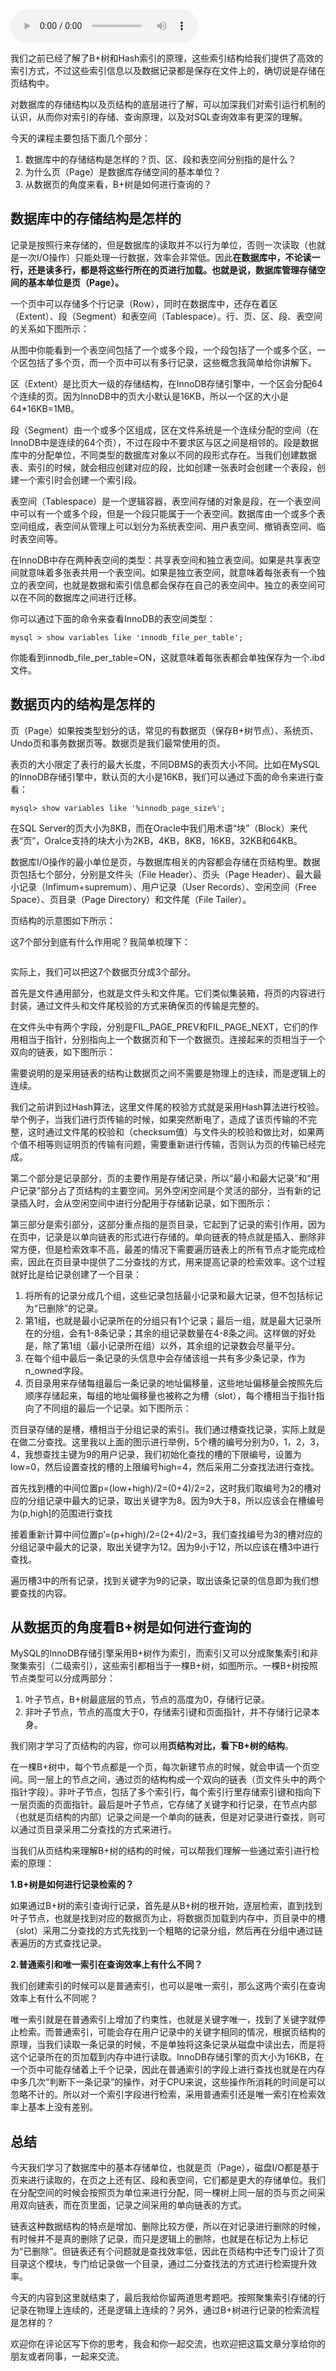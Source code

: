 <audio title="27丨从数据页的角度理解B+树查询" src="https://static001.geekbang.org/resource/audio/72/92/72959d1159c0805ae1fd365f0a35b392.mp3" controls="controls"></audio> 
<p>我们之前已经了解了B+树和Hash索引的原理，这些索引结构给我们提供了高效的索引方式，不过这些索引信息以及数据记录都是保存在文件上的，确切说是存储在页结构中。</p><p>对数据库的存储结构以及页结构的底层进行了解，可以加深我们对索引运行机制的认识，从而你对索引的存储、查询原理，以及对SQL查询效率有更深的理解。</p><p>今天的课程主要包括下面几个部分：</p><ol>
<li>数据库中的存储结构是怎样的？页、区、段和表空间分别指的是什么？</li>
<li>为什么页（Page）是数据库存储空间的基本单位？</li>
<li>从数据页的角度来看，B+树是如何进行查询的？</li>
</ol><h2>数据库中的存储结构是怎样的</h2><p>记录是按照行来存储的，但是数据库的读取并不以行为单位，否则一次读取（也就是一次I/O操作）只能处理一行数据，效率会非常低。因此<strong>在数据库中，不论读一行，还是读多行，都是将这些行所在的页进行加载。也就是说，数据库管理存储空间的基本单位是页（Page）。</strong></p><p>一个页中可以存储多个行记录（Row），同时在数据库中，还存在着区（Extent）、段（Segment）和表空间（Tablespace）。行、页、区、段、表空间的关系如下图所示：</p><p><img src="https://static001.geekbang.org/resource/image/11/b7/112d7669450e3968e63e9de524ab13b7.jpg" alt=""><br>
从图中你能看到一个表空间包括了一个或多个段，一个段包括了一个或多个区，一个区包括了多个页，而一个页中可以有多行记录，这些概念我简单给你讲解下。</p><!-- [[[read_end]]] --><p>区（Extent）是比页大一级的存储结构，在InnoDB存储引擎中，一个区会分配64个连续的页。因为InnoDB中的页大小默认是16KB，所以一个区的大小是64*16KB=1MB。</p><p>段（Segment）由一个或多个区组成，区在文件系统是一个连续分配的空间（在InnoDB中是连续的64个页），不过在段中不要求区与区之间是相邻的。段是数据库中的分配单位，不同类型的数据库对象以不同的段形式存在。当我们创建数据表、索引的时候，就会相应创建对应的段，比如创建一张表时会创建一个表段，创建一个索引时会创建一个索引段。</p><p>表空间（Tablespace）是一个逻辑容器，表空间存储的对象是段，在一个表空间中可以有一个或多个段，但是一个段只能属于一个表空间。数据库由一个或多个表空间组成，表空间从管理上可以划分为系统表空间、用户表空间、撤销表空间、临时表空间等。</p><p>在InnoDB中存在两种表空间的类型：共享表空间和独立表空间。如果是共享表空间就意味着多张表共用一个表空间。如果是独立表空间，就意味着每张表有一个独立的表空间，也就是数据和索引信息都会保存在自己的表空间中。独立的表空间可以在不同的数据库之间进行迁移。</p><p>你可以通过下面的命令来查看InnoDB的表空间类型：</p><pre><code>mysql &gt; show variables like 'innodb_file_per_table';
</code></pre><p><img src="https://static001.geekbang.org/resource/image/b3/2f/b3b3d8f54a10dfb17005df9bd275502f.png" alt=""><br>
你能看到innodb_file_per_table=ON，这就意味着每张表都会单独保存为一个.ibd文件。</p><h2>数据页内的结构是怎样的</h2><p>页（Page）如果按类型划分的话，常见的有数据页（保存B+树节点）、系统页、Undo页和事务数据页等。数据页是我们最常使用的页。</p><p>表页的大小限定了表行的最大长度，不同DBMS的表页大小不同。比如在MySQL的InnoDB存储引擎中，默认页的大小是16KB，我们可以通过下面的命令来进行查看：</p><pre><code>mysql&gt; show variables like '%innodb_page_size%';
</code></pre><p><img src="https://static001.geekbang.org/resource/image/2e/16/2e5a0928bdc9ca3d18421f9db1eda416.png" alt=""><br>
在SQL Server的页大小为8KB，而在Oracle中我们用术语“块”（Block）来代表“页”，Oralce支持的块大小为2KB，4KB，8KB，16KB，32KB和64KB。</p><p>数据库I/O操作的最小单位是页，与数据库相关的内容都会存储在页结构里。数据页包括七个部分，分别是文件头（File Header）、页头（Page Header）、最大最小记录（Infimum+supremum）、用户记录（User Records）、空闲空间（Free Space）、页目录（Page Directory）和文件尾（File Tailer）。</p><p>页结构的示意图如下所示：</p><p><img src="https://static001.geekbang.org/resource/image/94/53/9490bd9641f6a9be208a6d6b2d1b1353.jpg" alt=""><br>
这7个部分到底有什么作用呢？我简单梳理下：</p><p><img src="https://static001.geekbang.org/resource/image/e9/9f/e9508936a6d79f4635ecf5d5fea4149f.png" alt=""></p><p>实际上，我们可以把这7个数据页分成3个部分。</p><p>首先是文件通用部分，也就是文件头和文件尾。它们类似集装箱，将页的内容进行封装，通过文件头和文件尾校验的方式来确保页的传输是完整的。</p><p>在文件头中有两个字段，分别是FIL_PAGE_PREV和FIL_PAGE_NEXT，它们的作用相当于指针，分别指向上一个数据页和下一个数据页。连接起来的页相当于一个双向的链表，如下图所示：</p><p><img src="https://static001.geekbang.org/resource/image/34/dd/3457fd927f1fc022cb062457bd823cdd.jpg" alt=""><br>
需要说明的是采用链表的结构让数据页之间不需要是物理上的连续，而是逻辑上的连续。</p><p>我们之前讲到过Hash算法，这里文件尾的校验方式就是采用Hash算法进行校验。举个例子，当我们进行页传输的时候，如果突然断电了，造成了该页传输的不完整，这时通过文件尾的校验和（checksum值）与文件头的校验和做比对，如果两个值不相等则证明页的传输有问题，需要重新进行传输，否则认为页的传输已经完成。</p><p>第二个部分是记录部分，页的主要作用是存储记录，所以“最小和最大记录”和“用户记录”部分占了页结构的主要空间。另外空闲空间是个灵活的部分，当有新的记录插入时，会从空闲空间中进行分配用于存储新记录，如下图所示：</p><p><img src="https://static001.geekbang.org/resource/image/1a/22/1a9ce654a978aea20a51a7e357a2a322.jpg" alt=""><br>
第三部分是索引部分，这部分重点指的是页目录，它起到了记录的索引作用，因为在页中，记录是以单向链表的形式进行存储的。单向链表的特点就是插入、删除非常方便，但是检索效率不高，最差的情况下需要遍历链表上的所有节点才能完成检索，因此在页目录中提供了二分查找的方式，用来提高记录的检索效率。这个过程就好比是给记录创建了一个目录：</p><ol>
<li>将所有的记录分成几个组，这些记录包括最小记录和最大记录，但不包括标记为“已删除”的记录。</li>
<li>第1组，也就是最小记录所在的分组只有1个记录；最后一组，就是最大记录所在的分组，会有1-8条记录；其余的组记录数量在4-8条之间。这样做的好处是，除了第1组（最小记录所在组）以外，其余组的记录数会尽量平分。</li>
<li>在每个组中最后一条记录的头信息中会存储该组一共有多少条记录，作为n_owned字段。</li>
<li>页目录用来存储每组最后一条记录的地址偏移量，这些地址偏移量会按照先后顺序存储起来，每组的地址偏移量也被称之为槽（slot），每个槽相当于指针指向了不同组的最后一个记录。如下图所示：</li>
</ol><p><img src="https://static001.geekbang.org/resource/image/cc/77/ccfaffc92b9414db3fe68d2ad9df2577.jpg" alt=""><br>
页目录存储的是槽，槽相当于分组记录的索引。我们通过槽查找记录，实际上就是在做二分查找。这里我以上面的图示进行举例，5个槽的编号分别为0，1，2，3，4，我想查找主键为9的用户记录，我们初始化查找的槽的下限编号，设置为low=0，然后设置查找的槽的上限编号high=4，然后采用二分查找法进行查找。</p><p>首先找到槽的中间位置p=(low+high)/2=(0+4)/2=2，这时我们取编号为2的槽对应的分组记录中最大的记录，取出关键字为8。因为9大于8，所以应该会在槽编号为(p,high]的范围进行查找</p><p>接着重新计算中间位置p’=(p+high)/2=(2+4)/2=3，我们查找编号为3的槽对应的分组记录中最大的记录，取出关键字为12。因为9小于12，所以应该在槽3中进行查找。</p><p>遍历槽3中的所有记录，找到关键字为9的记录，取出该条记录的信息即为我们想要查找的内容。</p><h2>从数据页的角度看B+树是如何进行查询的</h2><p>MySQL的InnoDB存储引擎采用B+树作为索引，而索引又可以分成聚集索引和非聚集索引（二级索引），这些索引都相当于一棵B+树，如图所示。一棵B+树按照节点类型可以分成两部分：</p><ol>
<li>叶子节点，B+树最底层的节点，节点的高度为0，存储行记录。</li>
<li>非叶子节点，节点的高度大于0，存储索引键和页面指针，并不存储行记录本身。</li>
</ol><p><img src="https://static001.geekbang.org/resource/image/a8/3f/a83a47f8f6a341835fa08d33ff18093f.jpg" alt=""><br>
我们刚才学习了页结构的内容，你可以用<strong>页结构对比，看下B+树的结构</strong>。</p><p>在一棵B+树中，每个节点都是一个页，每次新建节点的时候，就会申请一个页空间。同一层上的节点之间，通过页的结构构成一个双向的链表（页文件头中的两个指针字段）。非叶子节点，包括了多个索引行，每个索引行里存储索引键和指向下一层页面的页面指针。最后是叶子节点，它存储了关键字和行记录，在节点内部（也就是页结构的内部）记录之间是一个单向的链表，但是对记录进行查找，则可以通过页目录采用二分查找的方式来进行。</p><p>当我们从页结构来理解B+树的结构的时候，可以帮我们理解一些通过索引进行检索的原理：</p><p><strong>1.B+树是如何进行记录检索的？</strong></p><p>如果通过B+树的索引查询行记录，首先是从B+树的根开始，逐层检索，直到找到叶子节点，也就是找到对应的数据页为止，将数据页加载到内存中，页目录中的槽（slot）采用二分查找的方式先找到一个粗略的记录分组，然后再在分组中通过链表遍历的方式查找记录。</p><p><strong>2.普通索引和唯一索引在查询效率上有什么不同？</strong></p><p>我们创建索引的时候可以是普通索引，也可以是唯一索引，那么这两个索引在查询效率上有什么不同呢？</p><p>唯一索引就是在普通索引上增加了约束性，也就是关键字唯一，找到了关键字就停止检索。而普通索引，可能会存在用户记录中的关键字相同的情况，根据页结构的原理，当我们读取一条记录的时候，不是单独将这条记录从磁盘中读出去，而是将这个记录所在的页加载到内存中进行读取。InnoDB存储引擎的页大小为16KB，在一个页中可能存储着上千个记录，因此在普通索引的字段上进行查找也就是在内存中多几次“判断下一条记录”的操作，对于CPU来说，这些操作所消耗的时间是可以忽略不计的。所以对一个索引字段进行检索，采用普通索引还是唯一索引在检索效率上基本上没有差别。</p><h2>总结</h2><p>今天我们学习了数据库中的基本存储单位，也就是页（Page），磁盘I/O都是基于页来进行读取的，在页之上还有区、段和表空间，它们都是更大的存储单位。我们在分配空间的时候会按照页为单位来进行分配，同一棵树上同一层的页与页之间采用双向链表，而在页里面，记录之间采用的单向链表的方式。</p><p>链表这种数据结构的特点是增加、删除比较方便，所以在对记录进行删除的时候，有时候并不是真的删除了记录，而只是逻辑上的删除，也就是在标记为上标记为“已删除”。但链表还有个问题就是查找效率低，因此在页结构中还专门设计了页目录这个模块，专门给记录做一个目录，通过二分查找法的方式进行检索提升效率。</p><p><img src="https://static001.geekbang.org/resource/image/c1/74/c127149aad62be7a1ee2c366757a2e74.jpg" alt=""><br>
今天的内容到这里就结束了，最后我给你留两道思考题吧。按照聚集索引存储的行记录在物理上连续的，还是逻辑上连续的？另外，通过B+树进行记录的检索流程是怎样的？</p><p>欢迎你在评论区写下你的思考，我会和你一起交流，也欢迎把这篇文章分享给你的朋友或者同事，一起来交流。</p>